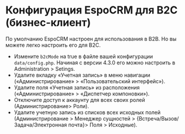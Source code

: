 # Конфигурация EspoCRM для B2C (бизнес-клиент)

По умолчанию EspoCRM настроен для использования в B2B. Но вы можете легко настроить его для B2C.

* Измените `b2cMode` на true в файле вашей конфигурации `data/config.php`. Начиная с версии 4.3.0 его можно настроить в Administration > Setings.
* Удалите вкладку «Учетная запись» в меню навигации («Администрирование» > «Пользовательский интерфейс»).
* Удалите поля «Учетная запись» из расположения («Администрирование» > «Диспетчер компоновки»).
* Отключите доступ к аккаунту для всех своих ролей (Администрирование> Роли).
* Удалите учетную запись из списков всех исходных полей (Администрирование > Менеджер сущностей > {Встреча/Вызов/Задача/Электронная почта}> Поля > Исходные).
